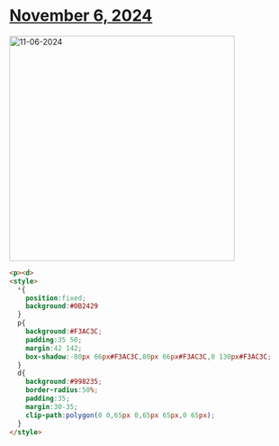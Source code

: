 # [November 6, 2024](https://cssbattle.dev/play/t1mlQLfpRbbX36577CdY)

<img src="https://firebasestorage.googleapis.com/v0/b/cssbattleapp.appspot.com/o/user%2Fe6YbeBahWNPT7VpE2rE2p85byxa2%2Ftargets%2Ftarget_dx5QEdl@2x.png?alt=media" width="400" alt="11-06-2024" />

```html
<p><d>
<style>
  *{
    position:fixed;
    background:#0B2429
  }
  p{
    background:#F3AC3C;
    padding:35 50;
    margin:42 142;
    box-shadow:-80px 66px#F3AC3C,80px 66px#F3AC3C,0 130px#F3AC3C;
  }
  d{
    background:#998235;
    border-radius:50%;
    padding:35;
    margin:30-35;
    clip-path:polygon(0 0,65px 0,65px 65px,0 65px);
  }
</style>
```
